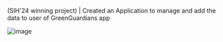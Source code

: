 (SIH'24 winning project) |
Created an Application to manage and add the data to user of GreenGuardians app

![image](https://github.com/user-attachments/assets/ac70c343-89bb-47d0-a868-7c55fa5d123d)

 

